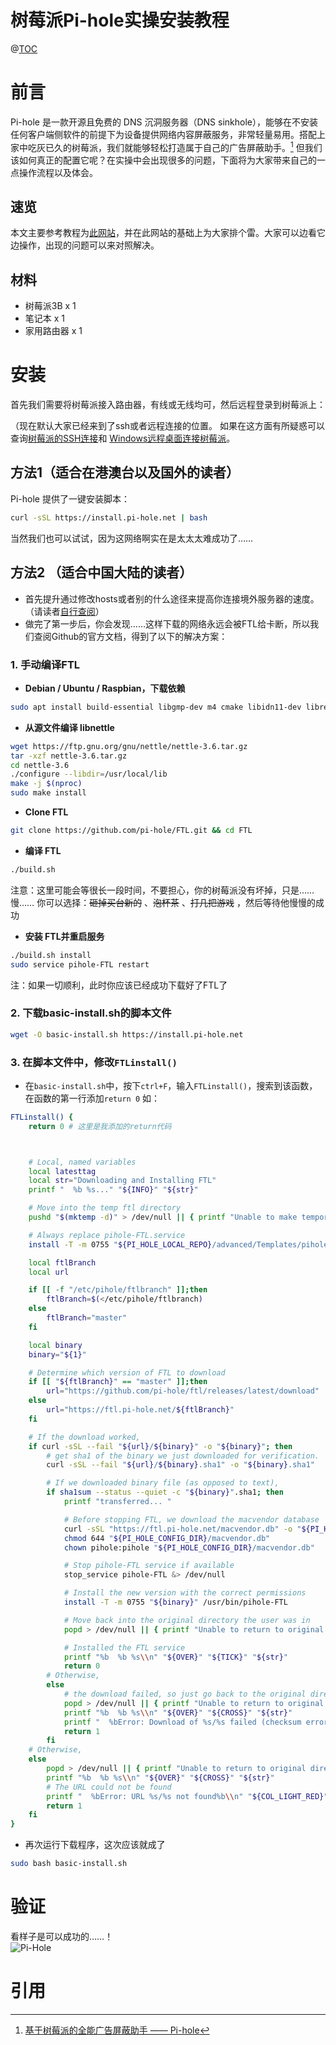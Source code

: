 # 树莓派Pi-hole实操安装教程
@[TOC](目录)
# 前言
Pi-hole 是一款开源且免费的 DNS 沉洞服务器（DNS sinkhole），能够在不安装任何客户端侧软件的前提下为设备提供网络内容屏蔽服务，非常轻量易用。搭配上家中吃灰已久的树莓派，我们就能够轻松打造属于自己的广告屏蔽助手。[^1]
但我们该如何真正的配置它呢？在实操中会出现很多的问题，下面将为大家带来自己的一点操作流程以及体会。

## 速览
本文主要参考教程为[此网站](https://sspai.com/post/58183)，并在此网站的基础上为大家排个雷。大家可以边看它边操作，出现的问题可以来对照解决。
## 材料

 - 树莓派3B x 1
 - 笔记本 x 1
 - 家用路由器 x 1

# 安装
首先我们需要将树莓派接入路由器，有线或无线均可，然后远程登录到树莓派上：

（现在默认大家已经来到了ssh或者远程连接的位置。 如果在这方面有所疑惑可以查询[树莓派的SSH连接](https://www.cnblogs.com/little-kwy/p/10340317.html)和 [Windows远程桌面连接树莓派](http://cnblogs.com/feynxd/p/11364669.html)。

## 方法1（适合在港澳台以及国外的读者）
Pi-hole 提供了一键安装脚本：

```bash
curl -sSL https://install.pi-hole.net | bash
```
当然我们也可以试试，因为这网络啊实在是太太太难成功了……
## 方法2 （适合中国大陆的读者）

 

 - 首先提升通过修改hosts或者别的什么途径来提高你连接境外服务器的速度。（请读者[自行查阅](https://github.com/HRex39/ThinkStore/blob/master/Raspberry%20%E4%BB%A3%E7%90%86%E4%B8%8A%E7%BD%91%E7%9A%84%E9%85%8D%E7%BD%AE%E5%BA%94%E7%94%A8.md)）
 - 做完了第一步后，你会发现……这样下载的网络永远会被FTL给卡断，所以我们查阅Github的官方文档，得到了以下的解决方案：
 
 ### 1. 手动编译FTL

  - **Debian / Ubuntu / Raspbian，下载依赖**
```bash
sudo apt install build-essential libgmp-dev m4 cmake libidn11-dev libreadline-dev
```

- **从源文件编译 libnettle**
```bash
wget https://ftp.gnu.org/gnu/nettle/nettle-3.6.tar.gz
tar -xzf nettle-3.6.tar.gz
cd nettle-3.6
./configure --libdir=/usr/local/lib
make -j $(nproc)
sudo make install
```
- **Clone FTL**

```bash
git clone https://github.com/pi-hole/FTL.git && cd FTL
```
- **编译 FTL**

```bash
./build.sh
```
注意：这里可能会等很长一段时间，不要担心，你的树莓派没有坏掉，只是……慢……
你可以选择：~~砸掉买台新的~~ 、~~泡杯茶~~ 、~~打几把游戏~~ ，然后等待他慢慢的成功
- **安装 FTL并重启服务**

```bash
./build.sh install
sudo service pihole-FTL restart
```
注：如果一切顺利，此时你应该已经成功下载好了FTL了

### 2. 下载basic-install.sh的脚本文件
```bash
wget -O basic-install.sh https://install.pi-hole.net
```

### 3. 在脚本文件中，修改`FTLinstall()`

 - 在`basic-install.sh`中，按下`ctrl+F`，输入`FTLinstall()`，搜索到该函数，在函数的第一行添加`return 0`
 如：
 

```bash
FTLinstall() {
    return 0 # 这里是我添加的return代码



    # Local, named variables
    local latesttag
    local str="Downloading and Installing FTL"
    printf "  %b %s..." "${INFO}" "${str}"

    # Move into the temp ftl directory
    pushd "$(mktemp -d)" > /dev/null || { printf "Unable to make temporary directory for FTL binary download\\n"; return 1; }

    # Always replace pihole-FTL.service
    install -T -m 0755 "${PI_HOLE_LOCAL_REPO}/advanced/Templates/pihole-FTL.service" "/etc/init.d/pihole-FTL"

    local ftlBranch
    local url

    if [[ -f "/etc/pihole/ftlbranch" ]];then
        ftlBranch=$(</etc/pihole/ftlbranch)
    else
        ftlBranch="master"
    fi

    local binary
    binary="${1}"

    # Determine which version of FTL to download
    if [[ "${ftlBranch}" == "master" ]];then
        url="https://github.com/pi-hole/ftl/releases/latest/download"
    else
        url="https://ftl.pi-hole.net/${ftlBranch}"
    fi

    # If the download worked,
    if curl -sSL --fail "${url}/${binary}" -o "${binary}"; then
        # get sha1 of the binary we just downloaded for verification.
        curl -sSL --fail "${url}/${binary}.sha1" -o "${binary}.sha1"

        # If we downloaded binary file (as opposed to text),
        if sha1sum --status --quiet -c "${binary}".sha1; then
            printf "transferred... "

            # Before stopping FTL, we download the macvendor database
            curl -sSL "https://ftl.pi-hole.net/macvendor.db" -o "${PI_HOLE_CONFIG_DIR}/macvendor.db" || true
            chmod 644 "${PI_HOLE_CONFIG_DIR}/macvendor.db"
            chown pihole:pihole "${PI_HOLE_CONFIG_DIR}/macvendor.db"

            # Stop pihole-FTL service if available
            stop_service pihole-FTL &> /dev/null

            # Install the new version with the correct permissions
            install -T -m 0755 "${binary}" /usr/bin/pihole-FTL

            # Move back into the original directory the user was in
            popd > /dev/null || { printf "Unable to return to original directory after FTL binary download.\\n"; return 1; }

            # Installed the FTL service
            printf "%b  %b %s\\n" "${OVER}" "${TICK}" "${str}"
            return 0
        # Otherwise,
        else
            # the download failed, so just go back to the original directory
            popd > /dev/null || { printf "Unable to return to original directory after FTL binary download.\\n"; return 1; }
            printf "%b  %b %s\\n" "${OVER}" "${CROSS}" "${str}"
            printf "  %bError: Download of %s/%s failed (checksum error)%b\\n" "${COL_LIGHT_RED}" "${url}" "${binary}" "${COL_NC}"
            return 1
        fi
    # Otherwise,
    else
        popd > /dev/null || { printf "Unable to return to original directory after FTL binary download.\\n"; return 1; }
        printf "%b  %b %s\\n" "${OVER}" "${CROSS}" "${str}"
        # The URL could not be found
        printf "  %bError: URL %s/%s not found%b\\n" "${COL_LIGHT_RED}" "${url}" "${binary}" "${COL_NC}"
        return 1
    fi
}
```

 - 再次运行下载程序，这次应该就成了
 

```bash
sudo bash basic-install.sh
```

# 验证 
看样子是可以成功的……！  
![Pi-Hole](https://img-blog.csdnimg.cn/202101172255361.png?x-oss-process=image/watermark,type_ZmFuZ3poZW5naGVpdGk,shadow_10,text_aHR0cHM6Ly9ibG9nLmNzZG4ubmV0L3dlaXhpbl80NzA0Nzk5OQ==,size_16,color_FFFFFF,t_70#pic_center)


# 引用
[^1]: [基于树莓派的全能广告屏蔽助手 —— Pi-hole](https://sspai.com/post/58183)
